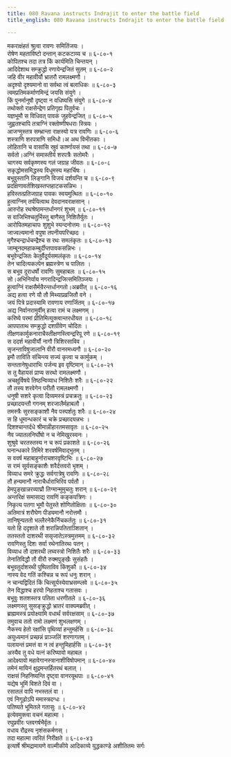 ```yaml
---
title: 080 Ravana instructs Indrajit to enter the battle field
title_english: 080 Ravana instructs Indrajit to enter the battle field

---
```


<div class="audioEmbed"  caption="श्रीराम-हरिसीताराममूर्ति-घनपाठिभ्यां वचनम्" src="https://archive.org/download/Ramayana-recitation-Sriram-harisItArAmamUrti-Ghanapaati-v2/Kanda_6/Kanda_6_YK-080-Ravana_instructs_Indrajit_to_enter_the_battle_field._0.mp3"></div>

मकराक्षंहतं श्रुत्वा रावणः समितिंजयः ।  
रोषेण महताविष्टो दन्तान् कटकटाय्य च ॥ ६-८०-१  
कोपितश्च तदा तत्र किं कार्यमिति चिन्तयन् ।  
आदिदेशाथ सम्क्रुद्धो रणायेन्द्रजितं सुतम् ॥ ६-८०-२  
जहि वीर महावीर्यौ भ्रातरौ रामलक्ष्मणौ ।  
अदृश्यो दृश्यमानो वा सर्वथा त्वं बलाधिकः ॥ ६-८०-३  
त्वमप्रतिमकर्माणमिन्द्रं जयसि संयुगे ।  
किं पुनर्मानुषौ दृष्ट्वा न वधिष्यसि संयुगे ॥ ६-८०-४  
तथोक्तो राक्षसेन्द्रेण प्रतिगृह्य पितुर्वचः ।  
यज्ञभूमौ स विधिवत् पावकं जुहवेन्द्रजित् ॥ ६-८०-५  
जुह्वतश्चापि तत्राग्निं रक्तोष्णीषधराः स्त्रियः ।  
आजग्मुस्तत्र सम्भ्रान्ता राक्षस्यो यत्र रावणिः ॥ ६-८०-६  
शस्त्राणि शरपत्राणि समिधो।अ अथ विभीतकाः ।  
लोहितानि च वासांसि स्रुवं कार्ष्णायसं तथा ॥ ६-८०-७  
सर्वतो।अग्निं समास्तीर्य शरपत्रैः सतोमरैः ।  
चागस्य सर्वकृष्णस्य गलं जग्राह जीवतः ॥ ६-८०-८  
सकृद्धोमसमिद्धस्य विधूमस्य महार्चिषः ।  
बभूवुस्तानि लिङ्गानि विजयं दर्शयन्ति च ॥ ६-८०-९  
प्रदक्षिणावर्तशिखस्तप्तहाटकसन्निभः ।  
हविस्तत्प्रतिजग्राह पावकः स्वयमुत्थितः ॥ ६-८०-१०  
हुत्वाग्निम् तर्पयित्वाथ देवदानवराक्षसान् ।  
आरुरोह रथश्रेष्ठमन्तर्धानगरं शुभम् ॥ ६-८०-११  
स वाजिभिश्चतुर्भिस्तु बाणैस्तु निशितैर्युतः ।  
आरोपितमहाचापः शुशुभे स्यन्दनोत्तमः ॥ ६-८०-१२  
जाज्वल्यमानो वपुषा तपनीयपरिच्छदः ।  
मृगैश्चन्द्रार्धचन्द्रैश्च स रथः समलंकृतः ॥ ६-८०-१३  
जाम्बूनदमहाकम्बुर्दीप्तपावकसन्निभः ।  
बभूवेन्द्रजितः केतुर्वैदूर्यसमलंकृतः ॥ ६-८०-१४  
तेन चादित्यकल्पेन ब्रह्मस्त्रेण च पालितः ।  
स बभूव दुराधर्षो रावणिः सुमहाबलः ॥ ६-८०-१५  
सो।अभिनिर्याय नगरादिन्द्रजित्समितिञ्जयः ।  
हुत्वाग्निं राक्षसैर्मन्रैरन्तर्धानगतो।अब्रवीत् ॥ ६-८०-१६  
अद्य हत्वा रणे यौ तौ मिथ्याप्रव्रजितौ वने ।  
जयं पित्रे प्रदास्यामि रावणाय रणार्जितम् ॥ ६-८०-१७  
अद्य निर्वानरामुर्वीम् हत्वा रामं च लक्ष्मणम् ।  
करिष्ये परमां प्रीतिमित्युक्त्वान्तरधीयत ॥ ६-८०-१८  
आपपाताथ सम्क्रुद्धो दशग्रीवेण चोदितः ।  
तीक्षणकार्मुकनाराचैस्तीक्षणस्त्विन्द्ररिपू रणे ॥ ६-८०-१९  
स ददर्श महावीर्यौ नागौ त्रिशिरसाविव ।  
सृजन्ताविषुजालानि वीरौ वानरमध्यगौ ॥ ६-८०-२०  
इमौ ताविति संचिन्त्य सज्यं कृत्वा च कार्मुकम् ।  
सन्ततानेषुधाराभिः पर्जन्य इव वृष्टिमान् ॥ ६-८०-२१  
स तु वैहायसं प्राप्य सरथो रामलक्ष्मणौ ।  
अचक्षुर्विषये तिष्ठन्विव्याध निशितैः शरैः ॥ ६-८०-२२  
तौ तस्य शरवेगेन परीतौ रामलक्ष्मणौ ।  
धनुषी सशरे कृत्वा दिव्यमस्त्रं प्रचक्रतुः ॥ ६-८०-२३  
प्रच्छादयन्तौ गगनम् शरजालैर्महाबलौ ।  
तमस्त्रैः सुरसङ्काशौ नैव पस्पर्शतुः शरैः ॥ ६-८०-२४  
स हि धूमान्धकारं च चक्रे प्रच्छादयन्नभः ।  
दिशश्चान्तर्दधे श्रीमान्नीहारतमसावृतः ॥ ६-८०-२५  
नैव ज्यातलनिर्घोषो न च नेमिखुरस्वनः ।  
शुश्रुवे चरतस्तस्य न च रूपं प्रकाशते ॥ ६-८०-२६  
घनान्धकारे तिमिरे शरवर्षमिवाद्भुतम् ।  
स ववर्ष महाबाहुर्नाराचशरवृष्टिभिः ॥ ६-८०-२७  
स रामं सूर्यसङ्काशैः शरैर्दत्तवरो भृशम् ।  
विव्याध समरे क्रुद्धः सर्वगात्रेषु रावणिः ॥ ६-८०-२८  
तौ हन्यमानौ नाराचैर्धाराभिरिव पर्वतौ ।  
हेमपुङ्खान्नरव्याघ्रौ तिग्मान्मुमुचतुः शरान् ॥ ६-८०-२९  
अन्तरिक्षं समासाद्य रावणिं कङ्कपत्रिणः ।  
निकृत्य पतगा भूमौ पेतुस्ते शोणितोक्षिताः ॥ ६-८०-३०  
अतिमात्रं शरौघेण पीड्यमानौ नरोत्तमौ ।  
तानिषून्पततो भल्लैरनेकैर्निचकर्ततुः ॥ ६-८०-३१  
यतो हि ददृशाते तौ शरान्निपतिताञ्शितान् ।  
ततस्ततो दाशरथी ससृजातेऽस्त्रमुत्तमम् ॥ ६-८०-३२  
रावणिस्तु दिशः सर्वा रथेनातिरथः पतन् ।  
विव्याध तौ दाशरथी लघ्वस्त्रो निशितैः शरैः ॥ ६-८०-३३  
तेनातिविद्धौ तौ वीरौ रुक्मपुङ्खैः सुसंहतैः ।  
बभूवतुर्दाशरथी पुष्पिताविव किंशुकौ ॥ ६-८०-३४  
नास्य वेद गतिं कश्चिन्न च रूपं धनुः शरान् ।  
न चान्यद्विदितं किं चित्सूर्यस्येवाभ्रसम्प्लवे ॥ ६-८०-३५  
तेन विद्धाश्च हरयो निहताश्च गतासवः ।  
बभूवुः शतशस्तत्र पतिता धरणीतले ॥ ६-८०-३६  
लक्ष्मणस्तु सुसङ्क्रुद्धो भ्रातरं वाक्यमब्रवीत् ।  
ब्राह्ममस्त्रं प्रयोक्ष्यामि वधार्थं सर्वरक्षसाम् ॥ ६-८०-३७  
तमुवाच ततो रामो लक्ष्मणं शुभलक्षणम् ।  
नैकस्य हेतो रक्षांसि पृथिव्यां हन्तुमर्हसि ॥ ६-८०-३८  
अयुध्यमानं प्रच्छन्नं प्राञ्जलिं शरणागतम् ।  
पलायन्तं प्रमत्तं वा न त्वं हन्तुमिहार्हसि ॥ ६-८०-३९  
अस्यैव तु वधे यत्नं करिष्यावो महाबल ।  
आदेक्ष्यावो महावेगानस्त्रानाशीविषोपमान् ॥ ६-८०-४०  
तमेनं मायिनं क्षुद्रमन्तर्हितरथं बलात् ।  
राक्षसं निहनिष्यन्ति दृष्ट्वा वानरयूथपाः ॥ ६-८०-४१  
यद्येष भूमिं विशते दिवं वा ।  
रसातलं वापि नभस्तलं वा ।  
एवं निगूढोऽपि ममास्त्रदग्धः ।  
पतिष्यते भूमितले गतासुः ॥ ६-८०-४२  
इत्येवमुक्त्वा वचनं महात्मा ।  
रघुप्रवीरः प्लवगर्षभैर्वृतः ।  
वधाय रौद्रस्य नृशंसकर्मणस् ।  
तदा महात्मा त्वरितं निरीक्षते ॥ ६-८०-४३  
इत्यार्षे श्रीमद्रामायणे वाल्मीकीये आदिकाव्ये युद्धकाण्डे अशीतितमः सर्गः